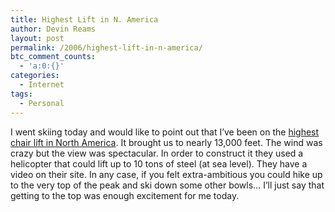 ```yaml
---
title: Highest Lift in N. America
author: Devin Reams
layout: post
permalink: /2006/highest-lift-in-n-america/
btc_comment_counts:
  - 'a:0:{}'
categories:
  - Internet
tags:
  - Personal
---
```

I went skiing today and would like to point out that I&#8217;ve been on the [highest chair lift in North America][1]. It brought us to nearly 13,000 feet. The wind was crazy but the view was spectacular. In order to construct it they used a helicopter that could lift up to 10 tons of steel (at sea level). They have a video on their site. In any case, if you felt extra-ambitious you could hike up to the very top of the peak and ski down some other bowls&#8230; I&#8217;ll just say that getting to the top was enough excitement for me today.

 [1]: http://breckenridge.snow.com/info/winter/newlift.asp